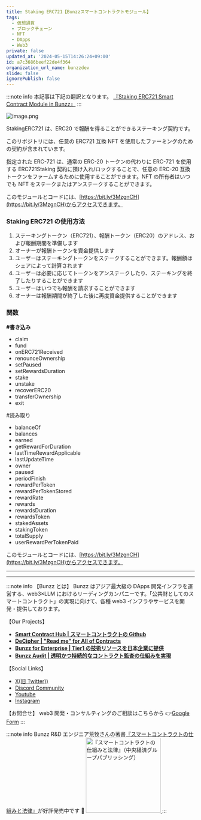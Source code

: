 ```yaml
---
title: Staking ERC721【Bunzzスマートコントラクトモジュール】
tags:
  - 仮想通貨
  - ブロックチェーン
  - NFT
  - DApps
  - Web3
private: false
updated_at: '2024-05-15T14:26:24+09:00'
id: a7c3686beef22de4f364
organization_url_name: bunzzdev
slide: false
ignorePublish: false
---
```

:::note info
本記事は下記の翻訳となります。
[『Staking ERC721 Smart Contract Module in Bunzz』](https://blog.bunzz.dev/stakingerc721-smart-contract-module-in-bunzz/)
:::

![image.png](https://qiita-image-store.s3.ap-northeast-1.amazonaws.com/0/1926720/79bd1154-0374-78a5-357e-cae3fc074fe9.png)

StakingERC721 は、ERC20 で報酬を得ることができるステーキング契約です。

このリポジトリには、任意の ERC721 互換 NFT を使用したファーミングのための契約が含まれています。

指定された ERC-721 は、通常の ERC-20 トークンの代わりに ERC-721 を使用する ERC721Staking 契約に預け入れ/ロックすることで、任意の ERC-20 互換トークンをファームするために使用することができます。NFT の所有者はいつでも NFT をステークまたはアンステークすることができます。

このモジュールとコードには、[https://bit.ly/3MzgnCH](https://bit.ly/3MzgnCH)からアクセスできます。

### Staking ERC721 の使用方法

1. ステーキングトークン（ERC721）、報酬トークン（ERC20）のアドレス、および報酬期間を準備します
2. オーナーが報酬トークンを資金提供します
3. ユーザーはステーキングトークンをステークすることができます。報酬額はシェアによって計算されます
4. ユーザーは必要に応じてトークンをアンステークしたり、ステーキングを終了したりすることができます
5. ユーザーはいつでも報酬を請求することができます
6. オーナーは報酬期間が終了した後に再度資金提供することができます

### 関数

**#書き込み**

- claim
- fund
- onERC721Received
- renounceOwnership
- setPaused
- setRewardsDuration
- stake
- unstake
- recoverERC20
- transferOwnership
- exit

#読み取り

- balanceOf
- balances
- earned
- getRewardForDuration
- lastTimeRewardApplicable
- lastUpdateTime
- owner
- paused
- periodFinish
- rewardPerToken
- rewardPerTokenStored
- rewardRate
- rewards
- rewardsDuration
- rewardsToken
- stakedAssets
- stakingToken
- totalSupply
- userRewardPerTokenPaid

このモジュールとコードには、[https://bit.ly/3MzgnCH](https://bit.ly/3MzgnCH)からアクセスできます。

---

---

:::note info
【Bunzz とは】
Bunzz はアジア最大級の DApps 開発インフラを運営する、web3×LLM におけるリーディングカンパニーです。「公共財としてのスマートコントラクト」の実現に向けて、各種 web3 インフラやサービスを開発・提供しております。

【Our Projects】

- **[Smart Contract Hub | スマートコントラクトの Github](https://www.bunzz.dev/)**
- **[DeCipher | "Read me" for All of Contracts](https://www.bunzz.dev/decipher)**
- **[Bunzz for Enterprise | Tier1 の技術リソースを日本企業に提供](https://enterprise.bunzz.dev/ja)**
- **[Bunzz Audit | 透明かつ持続的なコントラクト監査の仕組みを実現](hhttps://www.bunzz.dev/audit)**

【Social Links】

- [X(旧 Twitter))](https://twitter.com/BunzzDev)
- [Discord Community](https://t.co/6hHgssJdvW)
- [Youtube](https://www.youtube.com/@bunzzdev)
- [Instagram](https://www.instagram.com/bunzzdev/)

【お問合せ】
web3 開発・コンサルティングのご相談はこちらから 👉[Google Form](https://forms.gle/4tgQjWSw2MMMZW6E6)
:::

:::note info
Bunzz R&D エンジニア荒牧さんの著書[『スマートコントラクトの仕組みと法律』](https://amzn.to/3V03sNH)が好評発売中です 📕
<a href="https://amzn.to/3V03sNH" rel="nofollow" referrerpolicy="no-referrer-when-downgrade">
<img
    src="https://m.media-amazon.com/images/I/81wopoZ1K4L._SY522_.jpg"
    alt="『スマートコントラクトの仕組みと法律』（中央経済グループパブリッシング）"
    width="200px"
    height="auto"
    Style="border: 0px;"
  />
</a>
:::
